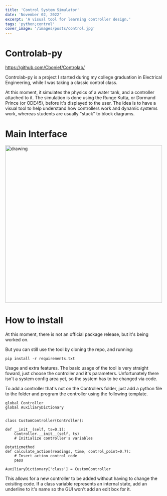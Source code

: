 ```yaml
---
title: 'Control System Simulator'
date: 'November 02, 2022'
excerpt: 'A visual tool for learning controller design.'
tags: 'python;control'
cover_image: '/images/posts/control.jpg'
---
```


# Controlab-py

https://github.com/Cbonief/Controlab/

Controlab-py is a project I started during my college graduation in Electrical Engineering, while I was taking a classic control class.

At this moment, it simulates the physics of a water tank, and a controller attached to it. The simulation is done using the Runge Kutta, or Dormand Prince (or ODE45), before it's displayed to the user. The idea is to have a visual tool to help understand how controllers work and dynamic systems work, whereas students are usually "stuck" to block diagrams.

# Main Interface
<img src="https://user-images.githubusercontent.com/62687996/199091766-d7f9ef6a-3604-4a34-883a-d7d2a2483d19.png" alt="drawing" width="500"/>

# How to install
At this moment, there is not an official package release, but it's being worked on.

But you can still use the tool by cloning the repo, and running:

    pip install -r requirements.txt
Usage and extra features.
The basic usage of the tool is very straight foward, just choose the controller and it's parameters. Unfortunately there isn't a system config area yet, so the system has to be changed via code.

To add a controller that's not on the Controllers folder, just add a python file to the folder and program the controller using the following template.

    global Controller
    global AuxiliaryDictionary


    class CustomController(Controller):

    def __init__(self, ts=0.1):
        Controller.__init__(self, ts)
        # Initialize controller's variables

    @staticmethod
    def calculate_action(readings, time, control_point=0.7):
        # Insert action control code 
        pass

    AuxiliaryDictionary['class'] = CustomController

This allows for a new controller to be added without having to change the exisiting code. If a class variable represents an internal state, add an underline to it's name so the GUI won't add an edit box for it.